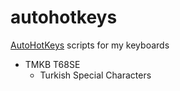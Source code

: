 # autohotkeys
[AutoHotKeys](https://www.autohotkey.com/) scripts for my keyboards

* TMKB T68SE
  * Turkish Special Characters
